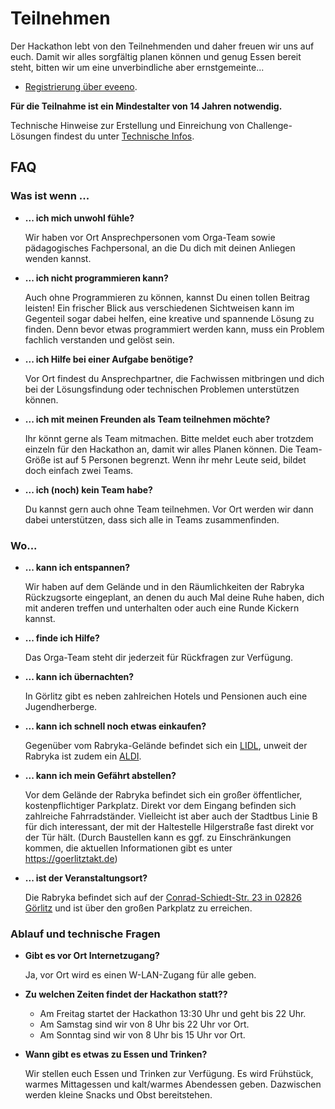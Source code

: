 # Teilnehmen

Der Hackathon lebt von den Teilnehmenden und daher freuen wir uns auf euch. Damit wir alles sorgfältig planen können und
genug Essen bereit steht, bitten wir um eine unverbindliche aber ernstgemeinte...

-   [Registrierung über eveeno](https://eveeno.com/hackathon-goerlitz-2022).

**Für die Teilnahme ist ein Mindestalter von 14 Jahren notwendig.**

Technische Hinweise zur Erstellung und Einreichung von Challenge-Lösungen findest du unter [Technische Infos](/techinfo).


## FAQ

### Was ist wenn ...

-   **... ich mich unwohl fühle?**

    Wir haben vor Ort Ansprechpersonen vom Orga-Team sowie pädagogisches Fachpersonal, an die Du dich mit deinen
    Anliegen wenden kannst.

-   **... ich nicht programmieren kann?**

    Auch ohne Programmieren zu können, kannst Du einen tollen Beitrag leisten! Ein frischer Blick aus verschiedenen
    Sichtweisen kann im Gegenteil sogar dabei helfen, eine kreative und spannende Lösung zu finden. Denn bevor etwas
    programmiert werden kann, muss ein Problem fachlich verstanden und gelöst sein.

-   **... ich Hilfe bei einer Aufgabe benötige?**

    Vor Ort findest du Ansprechpartner, die Fachwissen mitbringen und dich bei der Lösungsfindung oder technischen
    Problemen unterstützen können.

-   **... ich mit meinen Freunden als Team teilnehmen möchte?**

    Ihr könnt gerne als Team mitmachen. Bitte meldet euch aber trotzdem einzeln für den Hackathon an, damit wir alles
    Planen können. Die Team-Größe ist auf 5 Personen begrenzt. Wenn ihr mehr Leute seid, bildet doch einfach zwei Teams.

-   **... ich (noch) kein Team habe?**

    Du kannst gern auch ohne Team teilnehmen. Vor Ort werden wir dann dabei unterstützen, dass sich alle in Teams
    zusammenfinden.

### Wo...

-   **... kann ich entspannen?**

    Wir haben auf dem Gelände und in den Räumlichkeiten der Rabryka Rückzugsorte eingeplant, an denen du auch Mal deine
    Ruhe haben, dich mit anderen treffen und unterhalten oder auch eine Runde Kickern kannst.

-   **... finde ich Hilfe?**

    Das Orga-Team steht dir jederzeit für Rückfragen zur Verfügung.

-   **... kann ich übernachten?**

    In Görlitz gibt es neben zahlreichen Hotels und Pensionen auch eine Jugendherberge.

-   **... kann ich schnell noch etwas einkaufen?**

    Gegenüber vom Rabryka-Gelände befindet sich ein [LIDL](https://goo.gl/maps/pBauoQtLMvWnByTk8), unweit der Rabryka
    ist zudem ein [ALDI](https://goo.gl/maps/7Yiwjy3PtMr51tuv8).

-   **... kann ich mein Gefährt abstellen?**

    Vor dem Gelände der Rabryka befindet sich ein großer öffentlicher, kostenpflichtiger Parkplatz. Direkt vor dem
    Eingang befinden sich zahlreiche Fahrradständer. Vielleicht ist aber auch der Stadtbus Linie B für dich interessant,
    der mit der Haltestelle Hilgerstraße fast direkt vor der Tür hält. (Durch Baustellen kann es ggf. zu Einschränkungen
    kommen, die aktuellen Informationen gibt es unter https://goerlitztakt.de)

-   **... ist der Veranstaltungsort?**

    Die Rabryka befindet sich auf der [Conrad-Schiedt-Str. 23 in 02826 Görlitz](https://goo.gl/maps/CU2gbomRQHLbSC4x8)
    und ist über den großen Parkplatz zu erreichen.

### Ablauf und technische Fragen

-   **Gibt es vor Ort Internetzugang?**

    Ja, vor Ort wird es einen W-LAN-Zugang für alle geben.

-   **Zu welchen Zeiten findet der Hackathon statt??**

    -   Am Freitag startet der Hackathon 13:30 Uhr und geht bis 22 Uhr.
    -   Am Samstag sind wir von 8 Uhr bis 22 Uhr vor Ort.
    -   Am Sonntag sind wir von 8 Uhr bis 15 Uhr vor Ort.

-   **Wann gibt es etwas zu Essen und Trinken?**

    Wir stellen euch Essen und Trinken zur Verfügung. Es wird Frühstück, warmes Mittagessen und kalt/warmes Abendessen
    geben. Dazwischen werden kleine Snacks und Obst bereitstehen.
